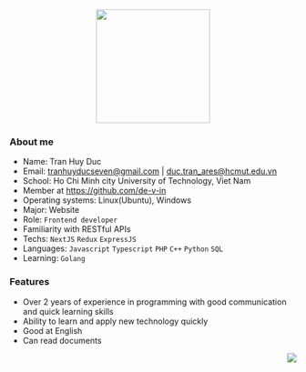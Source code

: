 
<div align=center>
  <img id="profile_image" align=center height=200 src='https://scontent.fsgn6-2.fna.fbcdn.net/v/t39.30808-6/278770723_703071111040937_4805907301647531066_n.jpg?_nc_cat=105&ccb=1-5&_nc_sid=09cbfe&_nc_ohc=tRImgfinUMoAX-xesrg&_nc_ht=scontent.fsgn6-2.fna&oh=00_AT_cU9SzTtZjojS-iQTUsGbFBcuWJ0OS0VryLANNlmb_jQ&oe=625FFA29'/>
 </div>



### About me
- Name: Tran Huy Duc
- Email: tranhuyducseven@gmail.com    |   duc.tran_ares@hcmut.edu.vn
- School: Ho Chi Minh city University of Technology, Viet Nam
- Member at https://github.com/de-v-in
- Operating systems: Linux(Ubuntu), Windows
- Major: Website  
- Role: `Frontend developer`
- Familiarity with RESTful APIs
- Techs: `NextJS` `Redux` `ExpressJS` 
- Languages: `Javascript` `Typescript` `PHP` `C++` `Python` `SQL` 
- Learning: `Golang`

### Features
- Over 2 years of experience in programming with good communication and quick learning skills
- Ability to learn and apply new technology quickly
- Good at English
- Can read documents
<img align=right src='https://user-images.githubusercontent.com/26409306/157215133-68733f03-cad7-4cfe-8904-5c6756ac72ba.svg'/>
